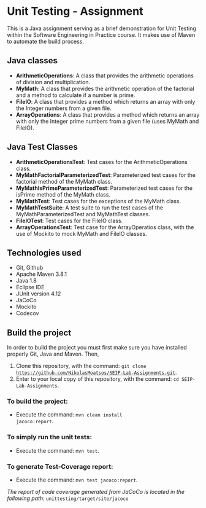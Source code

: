 # Unit Testing - Assignment

This is a Java assignment serving as a brief demonstration for Unit Testing within the Software Engineering in Practice course. It makes use of Maven to automate the build process.

## Java classes
- **ArithmeticOperations**: A class that provides the arithmetic operations of division and multiplication.
- **MyMath**: A class that provides the arithmetic operation of the factorial and a method to calculate if a number is prime.
- **FileIO**: A class that provides a method which returns an array with only the Integer numbers from a given file.
- **ArrayOperations**: A class that provides a method which returns an array with only the Integer prime numbers from a given file (uses MyMath and FileIO).

## Java Test Classes
- **ArithmeticOperationsTest**: Test cases for the ArithmeticOperations class.
- **MyMathFactorialParameterizedTest**: Parameterized test cases for the factorial method of the MyMath class.
- **MyMathIsPrimeParameterizedTest**: Parameterized test cases for the isPrime method of the MyMath class.
- **MyMathTest**: Test cases for the exceptions of the MyMath class.
- **MyMathTestSuite**: A test suite to run the test cases of the MyMathParameterizedTest and MyMathTest classes.
- **FileIOTest**: Test cases for the FileIO class.
- **ArrayOperationsTest**: Test case for the ArrayOperatios class, with the use of Mockito to mock MyMath and FileIO classes.

## Technologies used
- Git, Github
- Apache Maven 3.8.1
- Java 1.8
- Eclipse IDE
- JUnit version 4.12
- JaCoCo
- Mockito
- Codecov 

## Build the project
In order to build the project you must first make sure you have installed properly Git, Java and Maven. Then,

1. Clone this repository, with the command: <code>git clone https://github.com/NikolasMoatsos/SEIP-Lab-Assignments.git</code>.
2. Enter to your local copy of this repository, with the command: <code>cd SEIP-Lab-Assignments</code>.

### To build the project:

- Execute the command: <code>mvn clean install jacoco:report</code>. 

### To simply run the unit tests:

- Execute the command: <code>mvn test</code>.

### To generate Test-Coverage report:

- Execute the command: <code>mvn test jacoco:report</code>.

*The report of code coverage generated from JaCoCo is located in the following path:*  `unittesting/target/site/jacoco`
